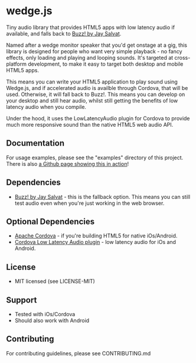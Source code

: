 wedge.js
========

Tiny audio library that provides HTML5 apps with low latency audio if available,
and falls back to [Buzz! by Jay Salvat](https://github.com/jaysalvat/buzz).

Named after a wedge monitor speaker that you'd get onstage at a gig, this library
is designed for people who want very simple playback - no fancy effects, only
loading and playing and looping sounds. It's targeted at cross-platform development,
to make it easy to target both desktop and mobile HTML5 apps.

This means you can write your HTML5 application to play sound using Wedge.js, and if
accelerated audio is availble through Cordova, that will be used. Otherwise,
it will fall back to Buzz!. This means you can develop on your desktop and
still hear audio, whilst still getting the benefits of low latency audio
when you compile.
 
Under the hood, it uses the LowLatencyAudio plugin for Cordova to provide much more responsive sound than the native HTML5 web audio API.

Documentation
-------------

For usage examples, please see the "examples" directory of this project. There is also <a href="http://boxuk.github.com/wedge.js/examples/index.html">a Github page showing this in action</a>!
 
Dependencies
------------

 * [Buzz! by Jay Salvat](https://github.com/jaysalvat/buzz) - this is the fallback option. This means
  you can still test audio even when you're just working in the web browser.
 
Optional Dependencies
---------------------

 * [Apache Cordova](http://cordova.apache.org/) - if you're building HTML5 for native iOs/Android.
 * [Cordova Low Latency Audio plugin](https://github.com/phonegap/phonegap-plugins/tree/master/iPhone/LowLatencyAudio) - low latency audio for iOs and Android.
 
License
-------
 * MIT licensed (see LICENSE-MIT)
 
Support
-------

 * Tested with iOs/Cordova
 * Should also work with Android

Contributing
------------
For contributing guidelines, please see CONTRIBUTING.md